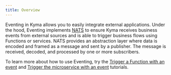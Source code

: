 ```yaml
---
title: Overview
---
```


Eventing in Kyma allows you to easily integrate external applications. Under the hood, Eventing implements [NATS](https://nats.io) to ensure Kyma receives business events from external sources and is able to trigger business flows using Functions or services. NATS provides an abstraction layer where data is encoded and framed as a message and sent by a publisher. The message is received, decoded, and processed by one or more subscribers.

To learn more about how to use Eventing, try the [Trigger a Function with an event](/components/serverless/#tutorials-trigger-a-function-with-an-event) and [Trigger the microservice with an event](/root/getting-started/#getting-started-trigger-the-microservice-with-an-event)  tutorials.
